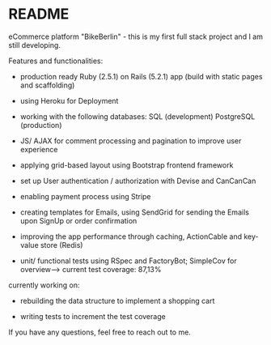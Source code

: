 # README

eCommerce platform "BikeBerlin" - this is my first full stack project and I am still developing.

Features and functionalities:

* production ready Ruby (2.5.1) on Rails (5.2.1) app (build with static pages and scaffolding)

* using Heroku for Deployment

* working with the following databases: SQL (development) PostgreSQL (production)

* JS/ AJAX for comment processing and pagination to improve user experience

* applying grid-based layout using Bootstrap frontend framework

* set up User authentication / authorization with Devise and CanCanCan

* enabling payment process using Stripe

* creating templates for Emails, using SendGrid for sending the Emails upon SignUp or order confirmation

* improving the app performance through caching, ActionCable and key-value store (Redis)

* unit/ functional tests using RSpec and FactoryBot; SimpleCov for overview--> current test coverage: 87,13%

currently working on:

* rebuilding the data structure to implement a shopping cart

* writing tests to increment the test coverage


If you have any questions, feel free to reach out to me.
